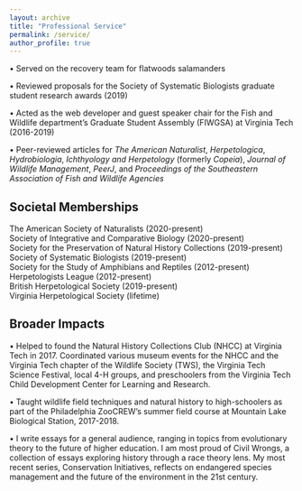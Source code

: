 ```yaml
---
layout: archive
title: "Professional Service"
permalink: /service/
author_profile: true
---
```


•	Served on the recovery team for flatwoods salamanders

•	Reviewed proposals for the Society of Systematic Biologists graduate student research awards (2019)

•	Acted as the web developer and guest speaker chair for the Fish and Wildlife department’s Graduate Student Assembly (FIWGSA) at Virginia Tech (2016-2019) 

•	Peer-reviewed articles for _The American Naturalist_, _Herpetologica_, _Hydrobiologia_, _Ichthyology and Herpetology_ (formerly _Copeia_), _Journal of Wildlife Management_, _PeerJ_, and _Proceedings of the Southeastern Association of Fish and Wildlife Agencies_

## Societal Memberships
The American Society of Naturalists (2020-present)\
Society of Integrative and Comparative Biology (2020-present)\
Society for the Preservation of Natural History Collections (2019-present)\
Society of Systematic Biologists (2019-present)\
Society for the Study of Amphibians and Reptiles (2012-present)\
Herpetologists League (2012-present)\
British Herpetological Society (2019-present)\
Virginia Herpetological Society (lifetime)

## Broader Impacts

•	Helped to found the Natural History Collections Club (NHCC) at Virginia Tech in 2017. Coordinated various museum events for the NHCC and the Virginia Tech chapter of the Wildlife Society (TWS), the Virginia Tech Science Festival, local 4-H groups, and preschoolers from the Virginia Tech Child Development Center for Learning and Research. 

•	Taught wildlife field techniques and natural history to high-schoolers as part of the Philadelphia ZooCREW’s summer field course at Mountain Lake Biological Station, 2017-2018.

•	I write essays for a general audience, ranging in topics from evolutionary theory to the future of higher education. I am most proud of Civil Wrongs, a collection of essays exploring history through a race theory lens. My most recent series, Conservation Initiatives, reflects on endangered species management and the future of the environment in the 21st century.
